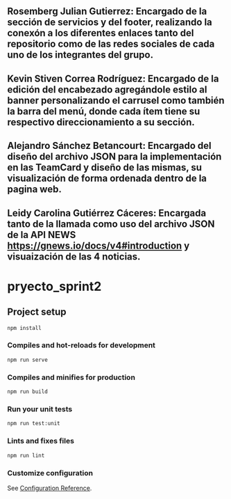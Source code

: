 ## Rosemberg Julian Gutierrez: Encargado de la sección de servicios y del footer, realizando la conexón a los diferentes enlaces tanto del repositorio como de las redes sociales de cada uno de los integrantes del grupo.

## Kevin Stiven Correa Rodríguez: Encargado de la edición del encabezado agregándole estilo al banner personalizando el carrusel como también la barra del menú, donde cada ítem tiene su respectivo direccionamiento a su sección.

## Alejandro Sánchez Betancourt: Encargado del diseño del archivo JSON para la implementación en las TeamCard y diseño de las mismas, su visualización de forma ordenada dentro de la pagina web. 


## Leidy Carolina Gutiérrez Cáceres: Encargada tanto de la llamada como uso del archivo JSON de la API NEWS https://gnews.io/docs/v4#introduction y visuaización de las 4 noticias.


# pryecto_sprint2

## Project setup
```
npm install
```

### Compiles and hot-reloads for development
```
npm run serve
```

### Compiles and minifies for production
```
npm run build
```

### Run your unit tests
```
npm run test:unit
```

### Lints and fixes files
```
npm run lint
```

### Customize configuration
See [Configuration Reference](https://cli.vuejs.org/config/).
